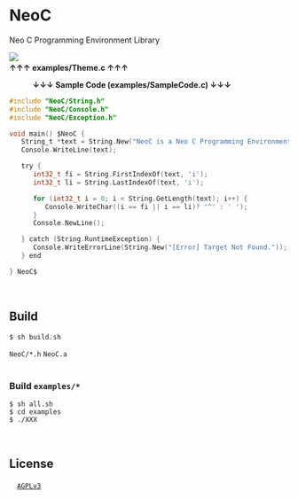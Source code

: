 # NeoC
Neo C Programming Environment Library

![](https://user-images.githubusercontent.com/85844095/125081210-b6ea7380-e100-11eb-9f34-0871e29de9cc.png)
&emsp;&emsp;&emsp;&emsp;&emsp;&emsp;&emsp;&emsp;&emsp;&emsp;&emsp;&emsp;&emsp;&emsp;&emsp;&emsp;&emsp;&emsp;&emsp;&emsp;&emsp;&emsp;&emsp;&emsp;&emsp;&emsp;&emsp;&emsp;&emsp;&emsp;&emsp;&emsp;&emsp;__↑↑↑ examples/Theme.c ↑↑↑__

&emsp;&emsp;&emsp;__↓↓↓ Sample Code (examples/SampleCode.c) ↓↓↓__
```C
#include "NeoC/String.h"
#include "NeoC/Console.h"
#include "NeoC/Exception.h"

void main() $NeoC {
   String_t *text = String.New("NeoC is a Neo C Programming Environment Library !");
   Console.WriteLine(text);

   try {
      int32_t fi = String.FirstIndexOf(text, 'i');
      int32_t li = String.LastIndexOf(text, 'i');

      for (int32_t i = 0; i < String.GetLength(text); i++) {
         Console.WriteChar((i == fi || i == li)? '^' : ' ');
      }
      Console.NewLine();

   } catch (String.RuntimeException) {
      Console.WriteErrorLine(String.New("[Error] Target Not Found."));
   } end

} NeoC$
```
<br>

## Build
```fish
$ sh build.sh
```
`NeoC/*.h` `NeoC.a`
<br><br>

### Build `examples/*`
```fish
$ sh all.sh
$ cd examples
$ ./XXX
```
<br>

## License
&emsp;[`AGPLv3`](https://www.gnu.org/licenses/agpl-3.0.html)
